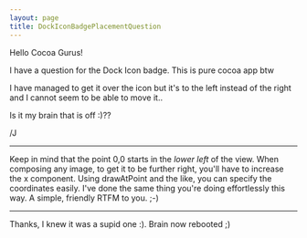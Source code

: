 ```yaml
---
layout: page
title: DockIconBadgePlacementQuestion
---
```


Hello Cocoa Gurus!

I have a question for the Dock Icon badge. This is pure cocoa app btw

I have managed to get it over the icon but it's to the left instead of the right and I cannot seem to be able to move it..

Is it my brain that is off :)??

/J

----

Keep in mind that the point 0,0 starts in the *lower left* of the view. When composing any image, to get it to be further right, you'll have to increase the x component. Using drawAtPoint and the like, you can specify the coordinates easily. I've done the same thing you're doing effortlessly this way. A simple, friendly RTFM to you. ;-)

----

Thanks, I knew it was a supid one :). Brain now rebooted ;)

